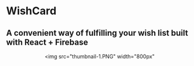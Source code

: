 # WishCard
##	A convenient way of fulfilling your wish list built with React + Firebase
<div align="center">

<img src="thumbnail-1.PNG" width="800px"</img>

</div>
